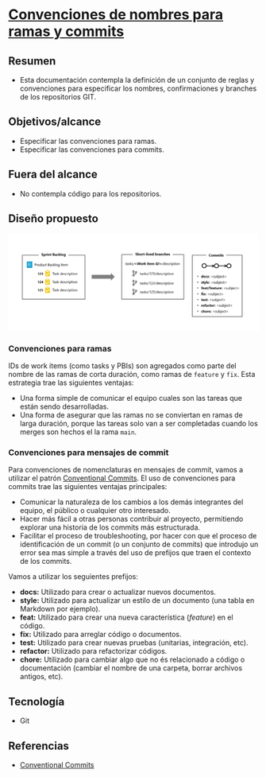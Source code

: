 # [Convenciones de nombres para ramas y commits](https://dev.azure.com/ecopetrolad/BI/_backlogs/backlog/DM_CadenaSuministro/Epics/?workitem=122205)

## Resumen

* Esta documentación contempla la definición de un conjunto de reglas y convenciones para especificar los nombres, confirmaciones y branches de los repositorios GIT.

## Objetivos/alcance

* Especificar las convenciones para ramas.
* Especificar las convenciones para commits.

## Fuera del alcance

* No contempla código para los repositorios.

## Diseño propuesto

![Convenciones](./assets/122205-git-naming-conventions.png)

### Convenciones para ramas

 IDs de work items (como tasks y PBIs) son agregados como parte del nombre de las ramas de corta duración, como ramas de `feature` y `fix`. Esta estrategia trae las siguientes ventajas:

* Una forma simple de comunicar el equipo cuales son las tareas que están sendo desarrolladas.
* Una forma de asegurar que las ramas no se conviertan en ramas de larga duración, porque las tareas solo van a ser completadas cuando los merges son hechos el la rama `main`.

### Convenciones para mensajes de commit

Para convenciones de nomenclaturas en mensajes de commit, vamos a utilizar el patrón [Conventional Commits](https://www.conventionalcommits.org/es/v1.0.0-beta.3/). El uso de convenciones para commits trae las siguientes ventajas principales:

* Comunicar la naturaleza de los cambios a los demás integrantes del equipo, el público o cualquier otro interesado.
* Hacer más fácil a otras personas contribuir al proyecto, permitiendo explorar una historia de los commits más estructurada.
* Facilitar el proceso de troubleshooting, por hacer con que el proceso de identificación de un commit (o un conjunto de commits) que introdujo un error sea mas simple a través del uso de prefijos que traen el contexto de los commits.

Vamos a utilizar los seguientes prefijos:

* **docs:** Utilizado para crear o actualizar nuevos documentos.
* **style:** Utilizado para actualizar un estilo de un documento (una tabla en Markdown por ejemplo).
* **feat:** Utilizado para crear una nueva característica (*feature*) en el código.
* **fix:** Utilizado para arreglar código o documentos.
* **test:** Utilizado para crear nuevas pruebas (unitarias, integración, etc).
* **refactor:** Utilizado para refactorizar códigos.
* **chore:** Utilizado para cambiar algo que no és relacionado a código o documentación (cambiar el nombre de una carpeta, borrar archivos antigos, etc).

## Tecnología

* Git

## Referencias

* [Conventional Commits](https://www.conventionalcommits.org/en/v1.0.0/)
